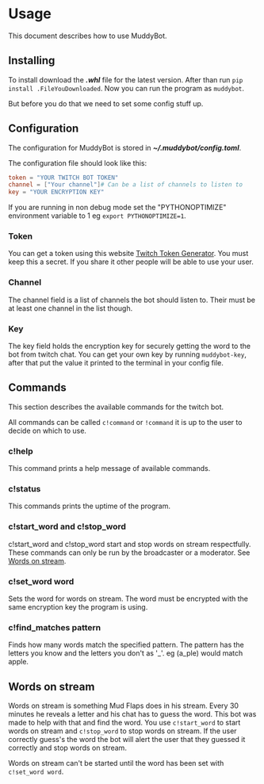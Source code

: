 # Usage

This document describes how to use MuddyBot.

## Installing

To install download the ***.whl*** file for the latest version. After than run `pip install .FileYouDownloaded`. Now you can run the program as `muddybot`.

But before you do that we need to set some config stuff up.

## Configuration

The configuration for MuddyBot is stored in ***~/.muddybot/config.toml***.

The configuration file should look like this:

```toml
token = "YOUR TWITCH BOT TOKEN"
channel = ["Your channel"]# Can be a list of channels to listen to
key = "YOUR ENCRYPTION KEY"
```

If you are running in non debug mode set the "PYTHONOPTIMIZE" environment variable to 1 eg `export PYTHONOPTIMIZE=1`.

### Token

You can get a token using this website [Twitch Token Generator](https://twitchtokengenerator.com/). You must keep this a secret. If you share it other people will be able to use your user.

### Channel

The channel field is a list of channels the bot should listen to. Their must be at least one channel in the list though.

### Key

The key field holds the encryption key for securely getting the word to the bot from twitch chat. You can get your own key by running `muddybot-key`, after that put the value it printed to the terminal in your config file.

## Commands

This section describes the available commands for the twitch bot.

All commands can be called `c!command` or `!command` it is up to the user to decide on which to use.

### c!help

This command prints a help message of available commands.

### c!status

This commands prints the uptime of the program.

### c!start_word and c!stop_word

c!start_word and c!stop_word start and stop words on stream respectfully. These commands can only be run by the broadcaster or a moderator. See [Words on stream](#words-on-stream).

### c!set_word word

Sets the word for words on stream. The word must be encrypted with the same encryption key the program is using.

### c!find_matches pattern

Finds how many words match the specified pattern. The pattern has the letters you know and the letters you don't as '_'. eg (a_ple) would match apple.

## Words on stream

Words on stream is something Mud Flaps does in his stream. Every 30 minutes he reveals a letter and his chat has to guess the word. This bot was made to help with that and find the word. You use `c!start_word` to start words on stream and `c!stop_word` to stop words on stream. If the user correctly guess's the word the bot will alert the user that they guessed it correctly and stop words on stream.

Words on stream can't be started until the word has been set with `c!set_word word`.
